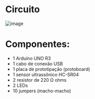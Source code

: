 # Circuito
![image](https://user-images.githubusercontent.com/77423877/236626293-dd93ba47-4a87-4a20-b154-7217d4f4b2f4.png)

# Componentes:
- 1 Arduíno UNO R3
- 1 cabo de conexão USB
- 1 placa de prototipação (protoboard)
- 1 sensor ultrassônico HC-SR04
- 2 resistor de 220 Ω ohms
- 2 LEDs
- 10 jumpers (macho-macho)
